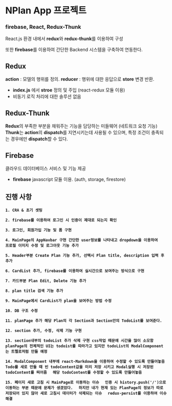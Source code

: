 # NPlan App 프로젝트

### firebase, React, Redux-Thunk

React.js 환경 내에서 **redux**와 **redux-thunk**를 이용하여 구성

또한 **firebase**를 이용하여 간단한 Backend 시스템을 구축하여 연동한다.

## Redux

**action** : 모델의 행위를 정의.
**reducer** : 행위에 대한 응답으로 **store** 변경 반환.

- **index.js** 에서 **stroe** 정의 및 주입 (react-redux 모듈 이용)
- 비동기 로직 처리에 대한 솔루션 없음

## Redux-Thunk

**Redux**의 부족한 부분을 채워주는 기능을 담당하는 미들웨어 (네트워크 요청 기능)
**Thunk**는 **action**의 **dispatch**를 지연시키는데 사용될 수 있으며,
특정 조건이 충족되는 경우에만 **dispatch**할 수 있다.

## Firebase

클라우드 데이터베이스 서비스 및 기능 제공

- **firebase** javascript 모듈 이용. (auth, storage, firestore)

## 진행 사항

**`1. CRA & 초기 셋팅`**

**`2. firebase를 이용하여 로그인 시 인증이 제대로 되는지 확인`**

**`3. 로그인, 회원가입 기능 및 폼 구현`**

**`4. MainPage의 AppNavbar 구현 간단한 user정보를 나타내고 dropdown을 이용하여  `**
**`프로필 이미지 수정 및 로그아웃 기능 추가`**

**`5. Header부분 Create Plan 기능 추가, 선택시 Plan title, description 입력 후 추가`**

**`6. CardList 추가, firebase를 이용하여 실시간으로 보여주는 방식으로 구현`**

**`7. 카드부분 Plan Edit, Delete 기능 추가`**

**`8. plan title 검색 기능 추가`**

**`9. MainPage에서 CardList가 plan을 보여주는 방법 수정`**

**`10. DB 구조 수정`**

**`11. planPage 추가 해당 Plan의 각 Section과 Section안의 TodoList를 보여준다.`**

**`12. section 추가, 수정, 삭제 기능 구현`**

**`13. section내부의 todoList 추가 삭제 구현 css작업 때문에 시간을 많이 소모함  `**
**`planPage의 전체적인 UI는 todoist를 따라가고 있지만 todoList의 ModalComponent는 트렐로처럼 만들 예정`**

**`14. ModalComponent 내부에 react-Markdown을 이용하여 수정할 수 있도록 만들어놓음  `**
**`Todo를 새로 만들 때 빈 todoContent값을 미리 저장 시키고 Modal실행 시 저장된 todoContent를 띄어줌  `**
**`해당 todoContent를 수정할 수 있도록 만들어놓음`**

**`15. 페이지 새로 고침 시 MainPage로 이동하는 이슈  `**
**`인증 시 history.push('/')으로 이동하는 부분 때문에 문제가 생겼었다.  `**
**`하지만 내가 현재 있는 PlanPage의 정보가 따로 저장되어 있지 않아 새로 고침시 데이터가 삭제되는 이슈  `**
**`redux-persist를 이용하여 이슈 해결  `**